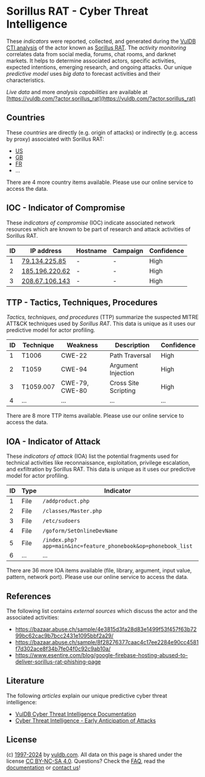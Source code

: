 # Sorillus RAT - Cyber Threat Intelligence

These _indicators_ were reported, collected, and generated during the [VulDB CTI analysis](https://vuldb.com/?kb.cti) of the actor known as [Sorillus RAT](https://vuldb.com/?actor.sorillus_rat). The _activity monitoring_ correlates data from social media, forums, chat rooms, and darknet markets. It helps to determine associated actors, specific activities, expected intentions, emerging research, and ongoing attacks. Our unique _predictive model_ uses _big data_ to forecast activities and their characteristics.

_Live data_ and more _analysis capabilities_ are available at [https://vuldb.com/?actor.sorillus_rat](https://vuldb.com/?actor.sorillus_rat)

## Countries

These _countries_ are directly (e.g. origin of attacks) or indirectly (e.g. access by proxy) associated with Sorillus RAT:

* [US](https://vuldb.com/?country.us)
* [GB](https://vuldb.com/?country.gb)
* [FR](https://vuldb.com/?country.fr)
* ...

There are 4 more country items available. Please use our online service to access the data.

## IOC - Indicator of Compromise

These _indicators of compromise_ (IOC) indicate associated network resources which are known to be part of research and attack activities of Sorillus RAT.

ID | IP address | Hostname | Campaign | Confidence
-- | ---------- | -------- | -------- | ----------
1 | [79.134.225.85](https://vuldb.com/?ip.79.134.225.85) | - | - | High
2 | [185.196.220.62](https://vuldb.com/?ip.185.196.220.62) | - | - | High
3 | [208.67.106.143](https://vuldb.com/?ip.208.67.106.143) | - | - | High

## TTP - Tactics, Techniques, Procedures

_Tactics, techniques, and procedures_ (TTP) summarize the suspected MITRE ATT&CK techniques used by _Sorillus RAT_. This data is unique as it uses our predictive model for actor profiling.

ID | Technique | Weakness | Description | Confidence
-- | --------- | -------- | ----------- | ----------
1 | T1006 | CWE-22 | Path Traversal | High
2 | T1059 | CWE-94 | Argument Injection | High
3 | T1059.007 | CWE-79, CWE-80 | Cross Site Scripting | High
4 | ... | ... | ... | ...

There are 8 more TTP items available. Please use our online service to access the data.

## IOA - Indicator of Attack

These _indicators of attack_ (IOA) list the potential fragments used for technical activities like reconnaissance, exploitation, privilege escalation, and exfiltration by Sorillus RAT. This data is unique as it uses our predictive model for actor profiling.

ID | Type | Indicator | Confidence
-- | ---- | --------- | ----------
1 | File | `/addproduct.php` | High
2 | File | `/classes/Master.php` | High
3 | File | `/etc/sudoers` | Medium
4 | File | `/goform/SetOnlineDevName` | High
5 | File | `/index.php?app=main&inc=feature_phonebook&op=phonebook_list` | High
6 | ... | ... | ...

There are 36 more IOA items available (file, library, argument, input value, pattern, network port). Please use our online service to access the data.

## References

The following list contains _external sources_ which discuss the actor and the associated activities:

* https://bazaar.abuse.ch/sample/4e3815d3fa28d83e1499f53f457f63b7299bc62cac9b7bcc2431e1095bbf2a29/
* https://bazaar.abuse.ch/sample/8f28276377caac4c17ee2284e90cc4581f7d302ace8f34b7fe04f0c92c9ab10a/
* https://www.esentire.com/blog/google-firebase-hosting-abused-to-deliver-sorillus-rat-phishing-page

## Literature

The following _articles_ explain our unique predictive cyber threat intelligence:

* [VulDB Cyber Threat Intelligence Documentation](https://vuldb.com/?kb.cti)
* [Cyber Threat Intelligence - Early Anticipation of Attacks](https://www.scip.ch/en/?labs.20201022)

## License

(c) [1997-2024](https://vuldb.com/?kb.changelog) by [vuldb.com](https://vuldb.com/?kb.about). All data on this page is shared under the license [CC BY-NC-SA 4.0](https://creativecommons.org/licenses/by-nc-sa/4.0/). Questions? Check the [FAQ](https://vuldb.com/?kb.faq), read the [documentation](https://vuldb.com/?kb) or [contact us](https://vuldb.com/?contact)!
